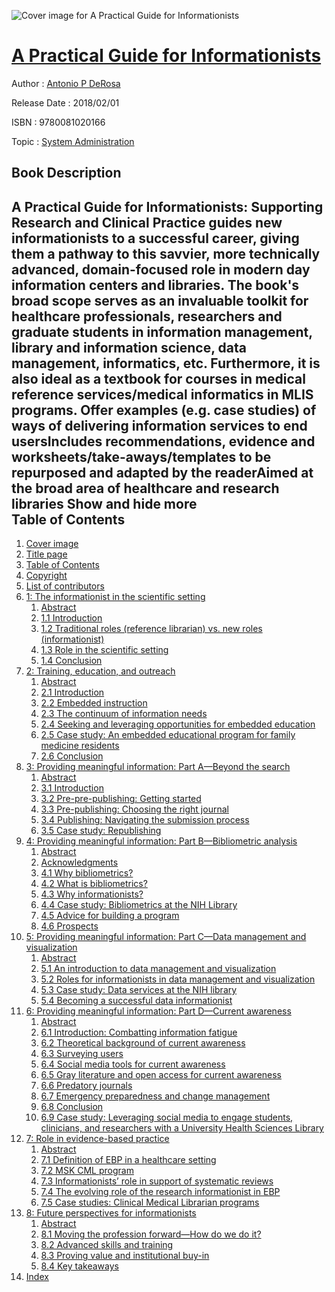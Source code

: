 ![Cover image for A Practical Guide for Informationists](https://imgdetail.ebookreading.net/cover/cover/system_admin/EB9780081020166.jpg)

[A Practical Guide for Informationists](https://ebookreading.net/view/book/A+Practical+Guide+for+Informationists-EB9780081020166_1.html "A Practical Guide for Informationists")
====================================================================================================================

Author : [Antonio P DeRosa](https://ebookreading.net/search/author/Antonio+P+DeRosa)

Release Date : 2018/02/01

ISBN : 9780081020166

Topic : [System Administration](https://ebookreading.net/search/category/system-administration)

Book Description
-----------------

 A Practical Guide for Informationists: Supporting Research and Clinical Practice guides new informationists to a successful career, giving them a pathway to this savvier, more technically advanced, domain-focused role in modern day information centers and libraries. The book's broad scope serves as an invaluable toolkit for healthcare professionals, researchers and graduate students in information management, library and information science, data management, informatics, etc. Furthermore, it is also ideal as a textbook for courses in medical reference services/medical informatics in MLIS programs.
Offer examples (e.g. case studies) of ways of delivering information services to end usersIncludes recommendations, evidence and worksheets/take-aways/templates to be repurposed and adapted by the readerAimed at the broad area of healthcare and research libraries        Show and hide more                
Table of Contents
-----------------

1. [Cover image](https://ebookreading.net/view/book/A+Practical+Guide+for+Informationists-EB9780081020166_1.html)
1. [Title page](https://ebookreading.net/view/book/A+Practical+Guide+for+Informationists-EB9780081020166_2.html)
1. [Table of Contents](https://ebookreading.net/view/book/A+Practical+Guide+for+Informationists-EB9780081020166_3.html)
1. [Copyright](https://ebookreading.net/view/book/A+Practical+Guide+for+Informationists-EB9780081020166_4.html)
1. [List of contributors](https://ebookreading.net/view/book/A+Practical+Guide+for+Informationists-EB9780081020166_5.html)
1. [1: The informationist in the scientific setting](https://ebookreading.net/view/book/A+Practical+Guide+for+Informationists-EB9780081020166_6.html)
    1. [Abstract](https://ebookreading.net/view/book/A+Practical+Guide+for+Informationists-EB9780081020166_6.html#ab0010)
    1. [1.1 Introduction](https://ebookreading.net/view/book/A+Practical+Guide+for+Informationists-EB9780081020166_6.html#s0010)
    1. [1.2 Traditional roles (reference librarian) vs. new roles (informationist)](https://ebookreading.net/view/book/A+Practical+Guide+for+Informationists-EB9780081020166_6.html#s0015)
    1. [1.3 Role in the scientific setting](https://ebookreading.net/view/book/A+Practical+Guide+for+Informationists-EB9780081020166_6.html#s0020)
    1. [1.4 Conclusion](https://ebookreading.net/view/book/A+Practical+Guide+for+Informationists-EB9780081020166_6.html#s0025)
1. [2: Training, education, and outreach](https://ebookreading.net/view/book/A+Practical+Guide+for+Informationists-EB9780081020166_7.html)
    1. [Abstract](https://ebookreading.net/view/book/A+Practical+Guide+for+Informationists-EB9780081020166_7.html#ab0010)
    1. [2.1 Introduction](https://ebookreading.net/view/book/A+Practical+Guide+for+Informationists-EB9780081020166_7.html#s0050)
    1. [2.2 Embedded instruction](https://ebookreading.net/view/book/A+Practical+Guide+for+Informationists-EB9780081020166_7.html#s0055)
    1. [2.3 The continuum of information needs](https://ebookreading.net/view/book/A+Practical+Guide+for+Informationists-EB9780081020166_7.html#s0060)
    1. [2.4 Seeking and leveraging opportunities for embedded education](https://ebookreading.net/view/book/A+Practical+Guide+for+Informationists-EB9780081020166_7.html#s0065)
    1. [2.5 Case study: An embedded educational program for family medicine residents](https://ebookreading.net/view/book/A+Practical+Guide+for+Informationists-EB9780081020166_7.html#s0150)
    1. [2.6 Conclusion](https://ebookreading.net/view/book/A+Practical+Guide+for+Informationists-EB9780081020166_7.html#s0170)
1. [3: Providing meaningful information: Part A—Beyond the search](https://ebookreading.net/view/book/A+Practical+Guide+for+Informationists-EB9780081020166_8.html)
    1. [Abstract](https://ebookreading.net/view/book/A+Practical+Guide+for+Informationists-EB9780081020166_8.html#ab0010)
    1. [3.1 Introduction](https://ebookreading.net/view/book/A+Practical+Guide+for+Informationists-EB9780081020166_8.html#s0010)
    1. [3.2 Pre-pre-publishing: Getting started](https://ebookreading.net/view/book/A+Practical+Guide+for+Informationists-EB9780081020166_8.html#s0015)
    1. [3.3 Pre-publishing: Choosing the right journal](https://ebookreading.net/view/book/A+Practical+Guide+for+Informationists-EB9780081020166_8.html#s0050)
    1. [3.4 Publishing: Navigating the submission process](https://ebookreading.net/view/book/A+Practical+Guide+for+Informationists-EB9780081020166_8.html#s0095)
    1. [3.5 Case study: Republishing](https://ebookreading.net/view/book/A+Practical+Guide+for+Informationists-EB9780081020166_8.html#s0120)
1. [4: Providing meaningful information: Part B—Bibliometric analysis](https://ebookreading.net/view/book/A+Practical+Guide+for+Informationists-EB9780081020166_9.html)
    1. [Abstract](https://ebookreading.net/view/book/A+Practical+Guide+for+Informationists-EB9780081020166_9.html#ab0010)
    1. [Acknowledgments](https://ebookreading.net/view/book/A+Practical+Guide+for+Informationists-EB9780081020166_9.html#s0010)
    1. [4.1 Why bibliometrics?](https://ebookreading.net/view/book/A+Practical+Guide+for+Informationists-EB9780081020166_9.html#s0015)
    1. [4.2 What is bibliometrics?](https://ebookreading.net/view/book/A+Practical+Guide+for+Informationists-EB9780081020166_9.html#s0020)
    1. [4.3 Why informationists?](https://ebookreading.net/view/book/A+Practical+Guide+for+Informationists-EB9780081020166_9.html#s0025)
    1. [4.4 Case study: Bibliometrics at the NIH Library](https://ebookreading.net/view/book/A+Practical+Guide+for+Informationists-EB9780081020166_9.html#s0030)
    1. [4.5 Advice for building a program](https://ebookreading.net/view/book/A+Practical+Guide+for+Informationists-EB9780081020166_9.html#s0035)
    1. [4.6 Prospects](https://ebookreading.net/view/book/A+Practical+Guide+for+Informationists-EB9780081020166_9.html#s0040)
1. [5: Providing meaningful information: Part C—Data management and visualization](https://ebookreading.net/view/book/A+Practical+Guide+for+Informationists-EB9780081020166_10.html)
    1. [Abstract](https://ebookreading.net/view/book/A+Practical+Guide+for+Informationists-EB9780081020166_10.html#ab0010)
    1. [5.1 An introduction to data management and visualization](https://ebookreading.net/view/book/A+Practical+Guide+for+Informationists-EB9780081020166_10.html#s0010)
    1. [5.2 Roles for informationists in data management and visualization](https://ebookreading.net/view/book/A+Practical+Guide+for+Informationists-EB9780081020166_10.html#s0025)
    1. [5.3 Case study: Data services at the NIH library](https://ebookreading.net/view/book/A+Practical+Guide+for+Informationists-EB9780081020166_10.html#s0045)
    1. [5.4 Becoming a successful data informationist](https://ebookreading.net/view/book/A+Practical+Guide+for+Informationists-EB9780081020166_10.html#s0060)
1. [6: Providing meaningful information: Part D—Current awareness](https://ebookreading.net/view/book/A+Practical+Guide+for+Informationists-EB9780081020166_11.html)
    1. [Abstract](https://ebookreading.net/view/book/A+Practical+Guide+for+Informationists-EB9780081020166_11.html#ab0010)
    1. [6.1 Introduction: Combatting information fatigue](https://ebookreading.net/view/book/A+Practical+Guide+for+Informationists-EB9780081020166_11.html#s0010)
    1. [6.2 Theoretical background of current awareness](https://ebookreading.net/view/book/A+Practical+Guide+for+Informationists-EB9780081020166_11.html#s0015)
    1. [6.3 Surveying users](https://ebookreading.net/view/book/A+Practical+Guide+for+Informationists-EB9780081020166_11.html#s0020)
    1. [6.4 Social media tools for current awareness](https://ebookreading.net/view/book/A+Practical+Guide+for+Informationists-EB9780081020166_11.html#s0025)
    1. [6.5 Gray literature and open access for current awareness](https://ebookreading.net/view/book/A+Practical+Guide+for+Informationists-EB9780081020166_11.html#s0030)
    1. [6.6 Predatory journals](https://ebookreading.net/view/book/A+Practical+Guide+for+Informationists-EB9780081020166_11.html#s0035)
    1. [6.7 Emergency preparedness and change management](https://ebookreading.net/view/book/A+Practical+Guide+for+Informationists-EB9780081020166_11.html#s0040)
    1. [6.8 Conclusion](https://ebookreading.net/view/book/A+Practical+Guide+for+Informationists-EB9780081020166_11.html#s0045)
    1. [6.9 Case study: Leveraging social media to engage students, clinicians, and researchers with a University Health Sciences Library](https://ebookreading.net/view/book/A+Practical+Guide+for+Informationists-EB9780081020166_11.html#s0050)
1. [7: Role in evidence-based practice](https://ebookreading.net/view/book/A+Practical+Guide+for+Informationists-EB9780081020166_12.html)
    1. [Abstract](https://ebookreading.net/view/book/A+Practical+Guide+for+Informationists-EB9780081020166_12.html#ab0010)
    1. [7.1 Definition of EBP in a healthcare setting](https://ebookreading.net/view/book/A+Practical+Guide+for+Informationists-EB9780081020166_12.html#s0010)
    1. [7.2 MSK CML program](https://ebookreading.net/view/book/A+Practical+Guide+for+Informationists-EB9780081020166_12.html#s0015)
    1. [7.3 Informationists’ role in support of systematic reviews](https://ebookreading.net/view/book/A+Practical+Guide+for+Informationists-EB9780081020166_12.html#s0020)
    1. [7.4 The evolving role of the research informationist in EBP](https://ebookreading.net/view/book/A+Practical+Guide+for+Informationists-EB9780081020166_12.html#s0025)
    1. [7.5 Case studies: Clinical Medical Librarian programs](https://ebookreading.net/view/book/A+Practical+Guide+for+Informationists-EB9780081020166_12.html#s0030)
1. [8: Future perspectives for informationists](https://ebookreading.net/view/book/A+Practical+Guide+for+Informationists-EB9780081020166_13.html)
    1. [Abstract](https://ebookreading.net/view/book/A+Practical+Guide+for+Informationists-EB9780081020166_13.html#ab0010)
    1. [8.1 Moving the profession forward—How do we do it?](https://ebookreading.net/view/book/A+Practical+Guide+for+Informationists-EB9780081020166_13.html#s0010)
    1. [8.2 Advanced skills and training](https://ebookreading.net/view/book/A+Practical+Guide+for+Informationists-EB9780081020166_13.html#s0015)
    1. [8.3 Proving value and institutional buy-in](https://ebookreading.net/view/book/A+Practical+Guide+for+Informationists-EB9780081020166_13.html#s0045)
    1. [8.4 Key takeaways](https://ebookreading.net/view/book/A+Practical+Guide+for+Informationists-EB9780081020166_13.html#s0075)
1. [Index](https://ebookreading.net/view/book/A+Practical+Guide+for+Informationists-EB9780081020166_14.html)
